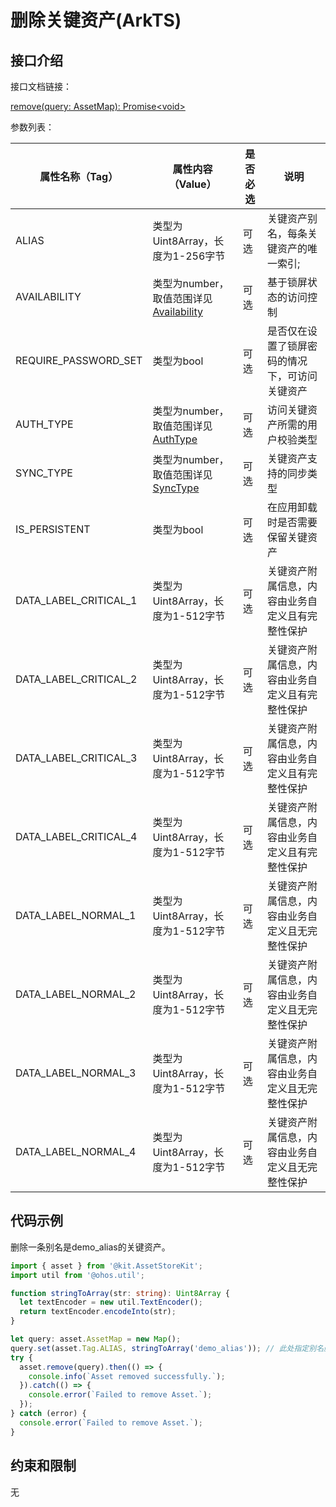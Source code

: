 # 删除关键资产(ArkTS)

## 接口介绍

接口文档链接：

[remove(query: AssetMap): Promise\<void>](../reference/apis/js-apis-asset.md#asset.remove)

参数列表：

| 属性名称（Tag）        | 属性内容（Value）                                             | 是否必选  | 说明                                             |
| --------------------- | ------------------------------------------------------------ | -------- | ------------------------------------------------ |
| ALIAS                 | 类型为Uint8Array，长度为1-256字节                            | 可选     | 关键资产别名，每条关键资产的唯一索引;            |
| AVAILABILITY         | 类型为number，取值范围详见[Availability](../reference/apis/js-apis-asset.md#availability) | 可选     | 基于锁屏状态的访问控制                                     |
| REQUIRE_PASSWORD_SET  | 类型为bool                                                   | 可选     | 是否仅在设置了锁屏密码的情况下，可访问关键资产     |
| AUTH_TYPE             | 类型为number，取值范围详见[AuthType](../reference/apis/js-apis-asset.md#authtype) | 可选     | 访问关键资产所需的用户校验类型                   |
| SYNC_TYPE             | 类型为number，取值范围详见[SyncType](../reference/apis/js-apis-asset.md#synctype) | 可选     | 关键资产支持的同步类型                           |
| IS_PERSISTENT         | 类型为bool                                                   | 可选     | 在应用卸载时是否需要保留关键资产                 |
| DATA_LABEL_CRITICAL_1 | 类型为Uint8Array，长度为1-512字节                            | 可选     | 关键资产附属信息，内容由业务自定义且有完整性保护 |
| DATA_LABEL_CRITICAL_2 | 类型为Uint8Array，长度为1-512字节                            | 可选     | 关键资产附属信息，内容由业务自定义且有完整性保护 |
| DATA_LABEL_CRITICAL_3 | 类型为Uint8Array，长度为1-512字节                            | 可选     | 关键资产附属信息，内容由业务自定义且有完整性保护 |
| DATA_LABEL_CRITICAL_4 | 类型为Uint8Array，长度为1-512字节                            | 可选     | 关键资产附属信息，内容由业务自定义且有完整性保护 |
| DATA_LABEL_NORMAL_1   | 类型为Uint8Array，长度为1-512字节                            | 可选     | 关键资产附属信息，内容由业务自定义且无完整性保护 |
| DATA_LABEL_NORMAL_2   | 类型为Uint8Array，长度为1-512字节                            | 可选     | 关键资产附属信息，内容由业务自定义且无完整性保护 |
| DATA_LABEL_NORMAL_3   | 类型为Uint8Array，长度为1-512字节                            | 可选     | 关键资产附属信息，内容由业务自定义且无完整性保护 |
| DATA_LABEL_NORMAL_4   | 类型为Uint8Array，长度为1-512字节                            | 可选     | 关键资产附属信息，内容由业务自定义且无完整性保护 |

## 代码示例

删除一条别名是demo_alias的关键资产。

```typescript
import { asset } from '@kit.AssetStoreKit';
import util from '@ohos.util';

function stringToArray(str: string): Uint8Array {
  let textEncoder = new util.TextEncoder();
  return textEncoder.encodeInto(str);
}

let query: asset.AssetMap = new Map();
query.set(asset.Tag.ALIAS, stringToArray('demo_alias')); // 此处指定别名删除单条数据，也可不指定别名删除多条数据
try {
  asset.remove(query).then(() => {
    console.info(`Asset removed successfully.`);
  }).catch(() => {
    console.error(`Failed to remove Asset.`);
  });
} catch (error) {
  console.error(`Failed to remove Asset.`);
}
```

## 约束和限制

无
